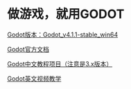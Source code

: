 # 做游戏，就用GODOT
[Godot版本：Godot_v4.1.1-stable_win64](https://godotengine.org/)

[Godot官方文档](https://docs.godotengine.org/en/stable/tutorials/scripting/gdscript/ "其实看引擎内置文档也很方便")

[Godot中文教程项目（注意是3.x版本）](https://github.com/zfoo-project/godot-start/tree/main)

[Godot英文视频教学](https://www.youtube.com/playlist?list=PLJ690cxlZTgL4i3sjTPRQTyrJ5TTkYJ2_)
